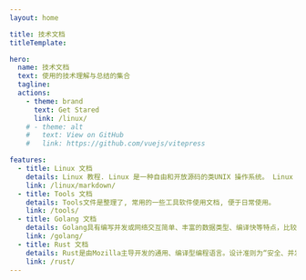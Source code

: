 ```yaml
---
layout: home

title: 技术文档
titleTemplate: 

hero:
  name: 技术文档
  text: 使用的技术理解与总结的集合
  tagline: 
  actions:
    - theme: brand
      text: Get Stared
      link: /linux/
    # - theme: alt
    #   text: View on GitHub
    #   link: https://github.com/vuejs/vitepress

features:
  - title: Linux 文档 
    details: Linux 教程. Linux 是一种自由和开放源码的类UNIX 操作系统。 Linux 英文解释为Linux is not Unix。 
    link: /linux/markdown/
  - title: Tools 文档 
    details: Tools文件是整理了, 常用的一些工具软件使用文档, 便于日常使用。
    link: /tools/
  - title: Golang 文档 
    details: Golang具有编写并发或网络交互简单、丰富的数据类型、编译快等特点，比较适合于高性能、高并发场景。
    link: /golang/ 
  - title: Rust 文档 
    details: Rust是由Mozilla主导开发的通用、编译型编程语言。设计准则为“安全、并发、实用”，支持函数式、并发式、过程式以及面向对象的编程风格。
    link: /rust/
---
```



